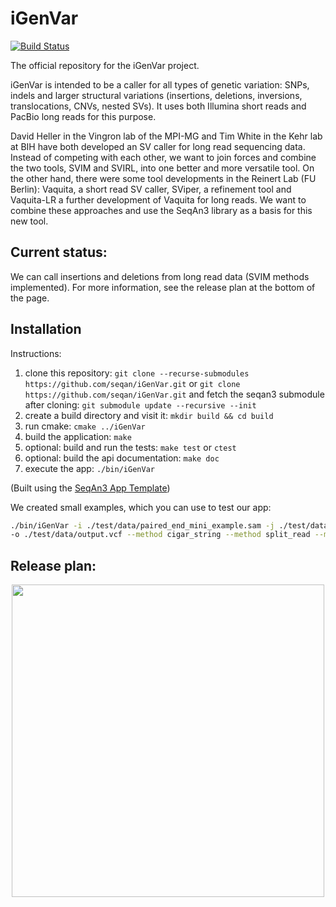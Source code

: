 # iGenVar

[![Build Status](https://github.com/seqan/iGenVar/workflows/iGenVar%20CI/badge.svg)](https://github.com/seqan/iGenVar/actions?query=workflow%3A%22iGenVar+CI%22+branch%3Amaster)

The official repository for the iGenVar project.

iGenVar is intended to be a caller for all types of genetic variation: SNPs, indels and larger structural variations
(insertions, deletions, inversions, translocations, CNVs, nested SVs).
It uses both Illumina short reads and PacBio long reads for this purpose.

David Heller in the Vingron lab of the MPI-MG and Tim White in the Kehr lab at BIH have both developed an SV caller for
long read sequencing data. Instead of competing with each other, we want to join forces and combine the two tools, SVIM
and SVIRL, into one better and more versatile tool.
On the other hand, there were some tool developments in the Reinert Lab (FU Berlin): Vaquita, a short read SV caller,
SViper, a refinement tool and Vaquita-LR a further development of Vaquita for long reads.
We want to combine these approaches and use the SeqAn3 library as a basis for this new tool.

## Current status:

We can call insertions and deletions from long read data (SVIM methods implemented).
For more information, see the release plan at the bottom of the page.

## Installation

Instructions:

1. clone this repository: `git clone --recurse-submodules https://github.com/seqan/iGenVar.git`
    or `git clone https://github.com/seqan/iGenVar.git` and fetch the seqan3 submodule after cloning:
    `git submodule update --recursive --init`
2. create a build directory and visit it: `mkdir build && cd build`
3. run cmake: `cmake ../iGenVar`
4. build the application: `make`
5. optional: build and run the tests: `make test` or `ctest`
6. optional: build the api documentation: `make doc`
7. execute the app: `./bin/iGenVar`

(Built using the [SeqAn3 App Template](https://github.com/seqan/app-template))

We created small examples, which you can use to test our app:
```bash
./bin/iGenVar -i ./test/data/paired_end_mini_example.sam -j ./test/data/single_end_mini_example.sam \
-o ./test/data/output.vcf --method cigar_string --method split_read --min_var_length 5
```

## Release plan:

<p align="center"><img height="500" src="https://github.com/seqan/iGenVar/blob/863297c128d9fa67a4ab51206d7338dcbdd8ca1b/doc/ReleasePlan.png"></p>
